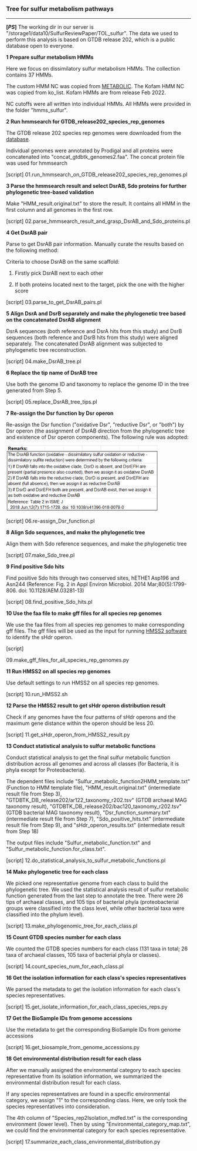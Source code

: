 ### Tree for sulfur metabolism pathways

------

**[*PS*]** The working dir in our server is "/storage1/data10/SulfurReviewPaper/TOL_sulfur". The data we used to perform this analysis is based on GTDB release 202, which is a public database open to everyone. 

**1** **Prepare sulfur metabolism HMMs**

Here we focus on dissimilatory sulfur metabolism HMMs. The collection contains 37 HMMs.

The custom HMM NC was copied from [METABOLIC](https://github.com/AnantharamanLab/METABOLIC).
The Kofam HMM NC was copied from ko_list. Kofam HMMs are from release Feb 2022.

NC cutoffs were all written into individual HMMs. All HMMs were provided in the folder "hmms_sulfur".

**2 Run hmmsearch for GTDB_release202_species_rep_genomes**

The GTDB release 202 species rep genomes were downloaded from the [database](https://data.gtdb.ecogenomic.org/releases/release202/202.0/).

Individual genomes were annotated by Prodigal and all proteins were concatenated into "concat_gtdbtk_genomes2.faa". The concat protein file was used for hmmsearch

[script] 01.run_hmmsearch_on_GTDB_release202_species_rep_genomes.pl

**3 Parse the hmmsearch result and select DsrAB, Sdo proteins for further phylogenetic tree-based validation**

Make "HMM_result.original.txt" to store the result. It contains all HMM in the first column and all genomes in the first row. 

[script] 02.parse_hmmsearch_result_and_grasp_DsrAB_and_Sdo_proteins.pl

**4 Get DsrAB pair**

Parse to get DsrAB pair information. Manually curate the results based on the following method:

Criteria to choose DsrAB on the same scaffold:

1) Firstly pick DsrAB next to each other

2) If both proteins located next to the target, pick the one with the higher score

[script] 03.parse_to_get_DsrAB_pairs.pl

**5 Align DsrA and DsrB separately and make the phylogenetic tree based on the concatenated DsrAB alignment**

DsrA sequences (both reference and DsrA hits from this study) and DsrB sequences (both reference and DsrB hits from this study) were aligned separately. The concatenated DsrAB alignment was subjected to phylogenetic tree reconstruction.

[script] 04.make_DsrAB_tree.pl

**6 Replace the tip name of DsrAB tree**

Use both the genome ID and taxonomy to replace the genome ID in the tree generated from Step 5.

[script] 05.replace_DsrAB_tree_tips.pl

**7 Re-assign the Dsr function by Dsr operon**

Re-assign the Dsr function ("oxidative Dsr", "reductive Dsr", or "both") by Dsr operon (the assignment of DsrAB direction from the phylogenetic tree and existence of Dsr operon components). The following rule was adopted:

<img src="https://github.com/AnantharamanLab/SulfurReviewPaper/blob/main/TOL_sulfur/Dsr_direction_rule.jpg" style="zoom:80%;" />

[script] 06.re-assign_Dsr_function.pl

**8 Align Sdo sequences, and make the phylogenetic tree**

Align them with Sdo reference sequences, and make the phylogenetic tree

[script] 07.make_Sdo_tree.pl

**9 Find positive Sdo hits**

Find positive Sdo hits through two conserved sites, hETHE1 Asp196 and Asn244 (Reference: Fig. 2 in Appl Environ Microbiol. 2014 Mar;80(5):1799-806. doi: 10.1128/AEM.03281-13) 

[script] 08.find_positive_Sdo_hits.pl

**10 Use the faa file to make gff files for all species rep genomes**

We use the faa files from all species rep genomes to make corresponding gff files. The gff files will be used as the input for running [HMSS2 software](https://github.com/TSTanabe/HMSS2) to identify the sHdr operon.

[script] 

09.make_gff_files_for_all_species_rep_genomes.py

**11 Run HMSS2 on all species rep genomes**

Use default settings to run HMSS2 on all species rep genomes.

[script] 10.run_HMSS2.sh

**12 Parse the HMSS2 result to get sHdr operon distribution result**

Check if any genomes have the four patterns of sHdr operons and the maximum gene distance within the operon should be less 20. 

[script] 11.get_sHdr_operon_from_HMSS2_result.py

**13 Conduct statistical analysis to sulfur metabolic functions**

Conduct statistical analysis to get the final sulfur metabolic function distribution across all genomes and across all classes (for Bacteria, it is phyla except for Proteobacteria).

The dependent files include "Sulfur_metabolic_function2HMM_template.txt" (Function to HMM template file), "HMM_result.original.txt" (intermediate result file from Step 3), "GTDBTK_DB_release202/ar122_taxonomy_r202.tsv" (GTDB archaeal MAG taxonomy result), "GTDBTK_DB_release202/bac120_taxonomy_r202.tsv" (GTDB bacterial MAG taxonomy result), "Dsr_function_summary.txt" (intermediate result file from Step 7), "Sdo_positive_hits.txt" (intermediate result file from Step 9), and "sHdr_operon_results.txt" (intermediate result from Step 18)

The output files include "Sulfur_metabolic_function.txt" and "Sulfur_metabolic_function.for_class.txt".

[script] 12.do_statistical_analysis_to_sulfur_metabolic_functions.pl

**14 Make phylogenetic tree for each class**

We picked one representative genome from each class to build the phylogenetic tree.  We used the statistical analysis result of sulfur metabolic function generated from the last step to annotate the tree.  There were 26 tips of archaeal classes, and 105 tips of bacterial phyla (proteobacterial groups were classified into the class level, while other bacterial taxa were classified into the phylum level).

[script] 13.make_phylogenomic_tree_for_each_class.pl

**15 Count GTDB species number for each class**

We counted the GTDB species numbers for each class (131 taxa in total; 26 taxa of archaeal classes, 105 taxa of bacterial phyla or classes).

[script] 14.count_species_num_for_each_class.pl

**16 Get the isolation information for each class's species representatives**

We parsed the metadata to get the isolation information for each class's species representatives.

[script] 15.get_isolate_information_for_each_class_species_reps.py

**17 Get the BioSample IDs from genome accessions**   

Use the metadata to get the corresponding BioSample IDs from genome accessions

[script] 16.get_biosample_from_genome_accessions.py

**18** **Get environmental distribution result for each class** 

After we manually assigned the environmental category to each species representative from its isolation information, we summarized the environmental distribution result for each class. 

If any species representatives are found in a specific environmental category, we assign "1" to the corresponding class. Here, we only took the species representatives into consideration.

The 4th column of "Species_rep2Isolation_mdfed.txt" is the corresponding environment (lower level). Then by using "Environmental_category_map.txt", we could find the environmental category for each species representative.

[script] 17.summarize_each_class_environmental_distribution.py





